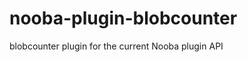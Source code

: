 nooba-plugin-blobcounter
=====================

blobcounter plugin for the current Nooba plugin API
